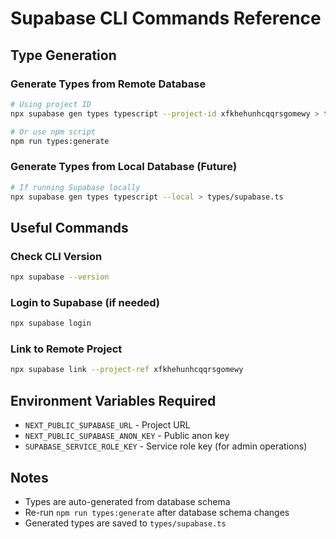 # Supabase CLI Commands Reference

## Type Generation

### Generate Types from Remote Database

```bash
# Using project ID
npx supabase gen types typescript --project-id xfkhehunhcqqrsgomewy > types/supabase.ts

# Or use npm script
npm run types:generate
```

### Generate Types from Local Database (Future)

```bash
# If running Supabase locally
npx supabase gen types typescript --local > types/supabase.ts
```

## Useful Commands

### Check CLI Version

```bash
npx supabase --version
```

### Login to Supabase (if needed)

```bash
npx supabase login
```

### Link to Remote Project

```bash
npx supabase link --project-ref xfkhehunhcqqrsgomewy
```

## Environment Variables Required

- `NEXT_PUBLIC_SUPABASE_URL` - Project URL
- `NEXT_PUBLIC_SUPABASE_ANON_KEY` - Public anon key
- `SUPABASE_SERVICE_ROLE_KEY` - Service role key (for admin operations)

## Notes

- Types are auto-generated from database schema
- Re-run `npm run types:generate` after database schema changes
- Generated types are saved to `types/supabase.ts`
